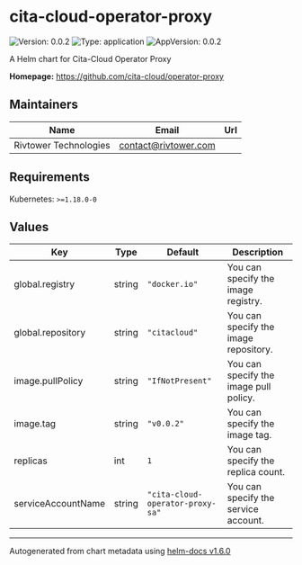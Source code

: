 # cita-cloud-operator-proxy

![Version: 0.0.2](https://img.shields.io/badge/Version-0.0.2-informational?style=flat-square) ![Type: application](https://img.shields.io/badge/Type-application-informational?style=flat-square) ![AppVersion: 0.0.2](https://img.shields.io/badge/AppVersion-0.0.2-informational?style=flat-square)

A Helm chart for Cita-Cloud Operator Proxy

**Homepage:** <https://github.com/cita-cloud/operator-proxy>

## Maintainers

| Name | Email | Url |
| ---- | ------ | --- |
| Rivtower Technologies | contact@rivtower.com |  |

## Requirements

Kubernetes: `>=1.18.0-0`

## Values

| Key | Type | Default | Description |
|-----|------|---------|-------------|
| global.registry | string | `"docker.io"` | You can specify the image registry. |
| global.repository | string | `"citacloud"` | You can specify the image repository. |
| image.pullPolicy | string | `"IfNotPresent"` | You can specify the image pull policy. |
| image.tag | string | `"v0.0.2"` | You can specify the image tag. |
| replicas | int | `1` | You can specify the replica count. |
| serviceAccountName | string | `"cita-cloud-operator-proxy-sa"` | You can specify the service account. |

----------------------------------------------
Autogenerated from chart metadata using [helm-docs v1.6.0](https://github.com/norwoodj/helm-docs/releases/v1.6.0)
